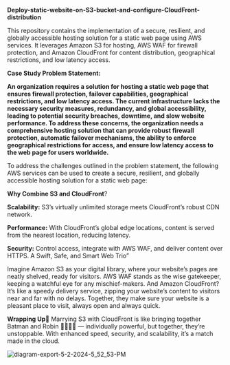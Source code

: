 **Deploy-static-website-on-S3-bucket-and-configure-CloudFront-distribution**

This repository contains the implementation of a secure, resilient, and globally accessible hosting solution for a static web page using AWS services. It leverages Amazon S3 for hosting, AWS WAF for firewall protection, and Amazon CloudFront for content distribution, geographical restrictions, and low latency access.

**Case Study Problem Statement:**

**An organization requires a solution for hosting a static web page that ensures firewall protection, failover capabilities, geographical restrictions, and low latency access. The current infrastructure lacks the necessary security measures, redundancy, and global accessibility, leading to potential security breaches, downtime, and slow website performance. To address these concerns, the organization needs a comprehensive hosting solution that can provide robust firewall protection, automatic failover mechanisms, the ability to enforce geographical restrictions for access, and ensure low latency access to the web page for users worldwide.**

To address the challenges outlined in the problem statement, the following AWS services can be used to create a secure, resilient, and globally accessible hosting solution for a static web page:

**Why Combine S3 and CloudFront**?

**Scalability:** S3’s virtually unlimited storage meets CloudFront’s robust CDN network.

**Performance:** With CloudFront’s global edge locations, content is served from the nearest location, reducing latency.

**Security:** Control access, integrate with AWS WAF, and deliver content over HTTPS.
A Swift, Safe, and Smart Web Trio”

Imagine Amazon S3 as your digital library, where your website’s pages are neatly shelved, ready for visitors. AWS WAF stands as the wise gatekeeper, keeping a watchful eye for any mischief-makers. And Amazon CloudFront? It’s like a speedy delivery service, zipping your website’s content to visitors near and far with no delays. Together, they make sure your website is a pleasant place to visit, always open and always quick.

**Wrapping Up**🎁
Marrying S3 with CloudFront is like bringing together Batman and Robin 🦸‍♂️🦸‍♂️ — individually powerful, but together, they’re unstoppable. With enhanced speed, security, and scalability, it’s a match made in the cloud.

![diagram-export-5-2-2024-5_52_53-PM](https://github.com/Sandhyagito/AWS-Project--Deploy-static-website-on-S3-bucket-and-configure-CloudFront-distribution/assets/151674108/4274c1be-2467-4439-aa0e-74ee96ad61b2)
